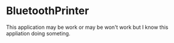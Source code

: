 # BluetoothPrinter
This application may be work or may be won't work but I know this appliation doing someting.
